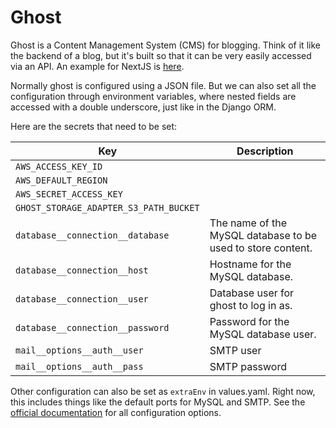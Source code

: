 # Ghost

Ghost is a Content Management System (CMS) for blogging. Think of it like the backend of a blog, but it's built so that it can be very easily accessed via an API. An example for NextJS is [here](https://ghost.org/docs/api/v3/nextjs/).

Normally ghost is configured using a JSON file. But we can also set all the configuration through environment variables, where
nested fields are accessed with a double underscore, just like in the Django ORM.

Here are the secrets that need to be set:

|               Key                       |  Description                                                |
|-----------------------------------------|-------------------------------------------------------------|
| `AWS_ACCESS_KEY_ID`                     |                                                             |
| `AWS_DEFAULT_REGION`                    |                                                             |
| `AWS_SECRET_ACCESS_KEY`                 |                                                             |
| `GHOST_STORAGE_ADAPTER_S3_PATH_BUCKET`  |                                                             |
| `database__connection__database`        | The name of the MySQL database to be used to store content. |
| `database__connection__host`            | Hostname for the MySQL database.                            |
| `database__connection__user`            | Database user for ghost to log in as.                       |
| `database__connection__password`        | Password for the MySQL database user.                       |
| `mail__options__auth__user`             | SMTP user                                                   |
| `mail__options__auth__pass`             | SMTP password                                               |

Other configuration can also be set as `extraEnv` in values.yaml. 
Right now, this includes things like the default ports for MySQL and SMTP.
See the [official documentation](https://ghost.org/docs/concepts/config/) for all configuration options.
